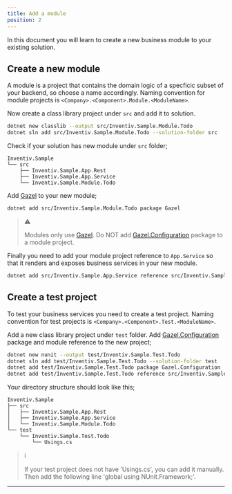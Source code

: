```yaml
---
title: Add a module
position: 2
---
```


In this document you will learn to create a new business module to your
existing solution.

## Create a new module

A module is a project that contains the domain logic of a specficic subset of
your backend, so choose a name accordingly. Naming convention for module
projects is `<Company>.<Component>.Module.<ModuleName>`.

Now create a class library project under `src` and add it to solution.

```bash
dotnet new classlib --output src/Inventiv.Sample.Module.Todo
dotnet sln add src/Inventiv.Sample.Module.Todo --solution-folder src
```

Check if your solution has new module under `src` folder;

```
Inventiv.Sample
└── src
    ├── Inventiv.Sample.App.Rest
    ├── Inventiv.Sample.App.Service
    └── Inventiv.Sample.Module.Todo
```

Add [Gazel][] to your new module;

```bash
dotnet add src/Inventiv.Sample.Module.Todo package Gazel
```

> :warning:
>
> Modules only use [Gazel][]. Do NOT add [Gazel.Configuration][] package to a
> module project.

Finally you need to add your module project reference to `App.Service` so that
it renders and exposes business services in your new module.

```bash
dotnet add src/Inventiv.Sample.App.Service reference src/Inventiv.Sample.Module.Todo
```

## Create a test project

To test your business services you need to create a test project. Naming
convention for test projects is `<Company>.<Component>.Test.<ModuleName>`.

Add a new class library project under `test` folder. Add
[Gazel.Configuration][] package and module reference to the new project;

```bash
dotnet new nunit --output test/Inventiv.Sample.Test.Todo
dotnet sln add test/Inventiv.Sample.Test.Todo --solution-folder test
dotnet add test/Inventiv.Sample.Test.Todo package Gazel.Configuration
dotnet add test/Inventiv.Sample.Test.Todo reference src/Inventiv.Sample.Module.Todo
```

Your directory structure should look like this;

```
Inventiv.Sample
├── src
│   ├── Inventiv.Sample.App.Rest
│   ├── Inventiv.Sample.App.Service
│   └── Inventiv.Sample.Module.Todo
└── test
    └── Inventiv.Sample.Test.Todo
        └── Usings.cs
```

> :information_source:
>
> If your test project does not have 'Usings.cs', you can add it manually.
> Then add the following line 'global using NUnit.Framework;'.
---

[Gazel]:https://nuget.org/packages/Gazel
[Gazel.Configuration]:https://nuget.org/packages/Gazel.Configuration
